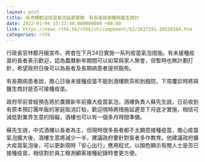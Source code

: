```yaml
---
layout: post
title: 有酒樓歡迎疫苗氣泡延遲實施　有長者就接種與醫生商討
date: 2022-01-04 15:23:48.000000000 +08:00
link: https://news.rthk.hk/rthk/ch/component/k2/1627281-20220104.htm
categories: rthk
---
```


行政長官林鄭月娥宣布，將會在下月24日實施一系列疫苗氣泡措施。有未接種疫苗的長者表示歡迎，認為農曆新年期間可以如常與家人聚會，但暫時也無計劃打針，希望政府日後可以為長者及長期病患者提供豁免。

有長期病患者說，擔心日後未接種疫苗不能到酒樓飲茶和到戲院，下周覆診時將與醫生商討是否可接種疫苗。

政府早前曾經預告將於農曆新年前擴大疫苗氣泡，酒樓負責人蘇先生說，日前收到有原本預訂團年飯的家庭取消訂枱，歡迎現時將措施延遲至下月底才實施，相信可減低對業界生意的阻礙，酒樓也可以有一個多月時間準備。

蘇先生說，中式酒樓以長者為主，但現時很多長者都不太願意接種疫苗，擔心疫苗氣泡擴大後，酒樓生意將減少一半，建議政府要針對長者多作教育。他建議政府擴大疫苗氣泡後，可以更新現時「安心出行」應用程式，以顏色顯示有關人士是否已接種疫苗，相信對於員工檢測顧客接種紀錄時會更方便。
